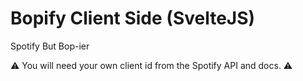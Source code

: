 # Bopify Client Side (SvelteJS)

Spotify But Bop-ier

⚠️ You will need your own client id from the Spotify API and docs. ⚠️
